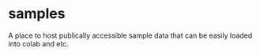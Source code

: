 # samples

A place to host publically accessible sample data that can be easily loaded into colab and etc.
